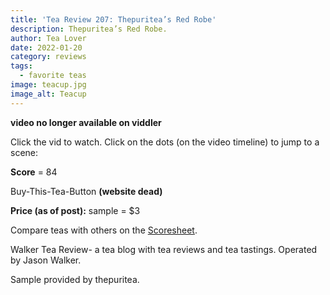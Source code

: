 ```yaml
---
title: 'Tea Review 207: Thepuritea’s Red Robe'
description: Thepuritea’s Red Robe.
author: Tea Lover
date: 2022-01-20
category: reviews
tags:
  - favorite teas
image: teacup.jpg
image_alt: Teacup
---
```


**video no longer available on viddler**

Click the vid to watch. Click on the dots (on the video timeline) to jump to a scene:

**Score** = 84

Buy-This-Tea-Button **(website dead)**

**Price (as of post):** sample = $3

Compare teas with others on the [Scoresheet](https://web.archive.org/web/20200925034418/http://walkerteareview.com//?page_id=6).

Walker Tea Review- a tea blog with tea reviews and tea tastings. Operated by Jason Walker.

Sample provided by thepuritea.

